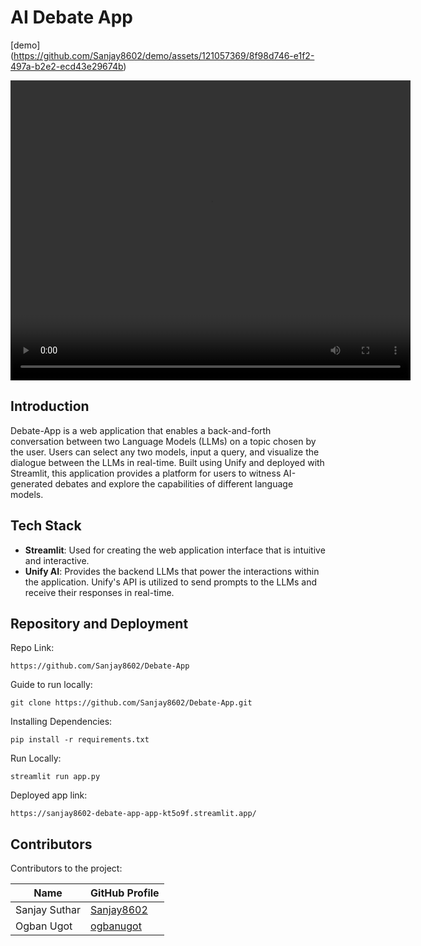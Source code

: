 # AI Debate App

[demo] (https://github.com/Sanjay8602/demo/assets/121057369/8f98d746-e1f2-497a-b2e2-ecd43e29674b)

<video width="640" height="480" autoplay>
  <source src="./assets/LLMDebate.mp4" type="video/mp4">
Your browser does not support the video tag.
</video>


## Introduction
Debate-App is a web application that enables a back-and-forth conversation between two Language Models (LLMs) on a topic chosen by the user. Users can select any two models, input a query, and visualize the dialogue between the LLMs in real-time. Built using Unify and deployed with Streamlit, this application provides a platform for users to witness AI-generated debates and explore the capabilities of different language models.


## Tech Stack
- **Streamlit**: Used for creating the web application interface that is intuitive and interactive.
- **Unify AI**: Provides the backend LLMs that power the interactions within the application. Unify's API is utilized to send prompts to the LLMs and receive their responses in real-time.

## Repository and Deployment
Repo Link:
```commandline 
https://github.com/Sanjay8602/Debate-App
```
Guide to run locally:
```commandline 
git clone https://github.com/Sanjay8602/Debate-App.git
```
Installing Dependencies:
```commandline 
pip install -r requirements.txt
```
Run Locally:
```commandline 
streamlit run app.py
```
Deployed app link:
```commandline 
https://sanjay8602-debate-app-app-kt5o9f.streamlit.app/
```

## Contributors
Contributors to the project:

|     Name      |               GitHub Profile                   |
|---------------|------------------------------------------------|
| Sanjay Suthar | [Sanjay8602](https://github.com/Sanjay8602)    |
| Ogban Ugot    | [ogbanugot](https://github.com/ogbanugot)      |